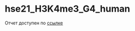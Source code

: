 # hse21_H3K4me3_G4_human

Отчет доступен по  [ссылке](https://docs.google.com/document/d/1NlOg2kNeDzX3jYRSXvEIMR1FTUqzqeJyuoDlPyPggdA/edit?usp=sharing)
